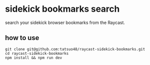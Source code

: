 # sidekick bookmarks search

search your sidekick browser bookmarks from the Raycast.

## how to use

```shell
git clone git@github.com:tatsuo48/raycast-sidekick-bookmarks.git
cd raycast-sidekick-bookmarks
npm install && npm run dev
```
